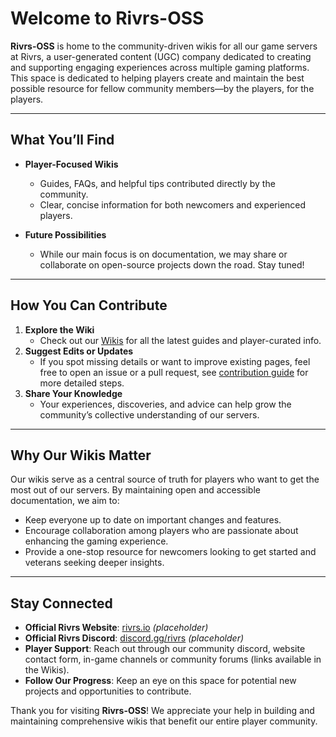 # Welcome to Rivrs-OSS

**Rivrs-OSS** is home to the community-driven wikis for all our game servers at Rivrs, a user-generated content (UGC) company dedicated to creating and supporting engaging experiences across multiple gaming platforms. This space is dedicated to helping players create and maintain the best possible resource for fellow community members—by the players, for the players.

---

## What You’ll Find

- **Player-Focused Wikis**  
  - Guides, FAQs, and helpful tips contributed directly by the community.  
  - Clear, concise information for both newcomers and experienced players.

- **Future Possibilities**  
  - While our main focus is on documentation, we may share or collaborate on open-source projects down the road. Stay tuned!

---

## How You Can Contribute

1. **Explore the Wiki**  
   - Check out our [Wikis](https://github.com/Rivrs-OSS/) for all the latest guides and player-curated info.
2. **Suggest Edits or Updates**  
   - If you spot missing details or want to improve existing pages, feel free to open an issue or a pull request, see [contribution guide](https://wiki.pokelegends.fr/informations-importantes/contributing) for more detailed steps.
3. **Share Your Knowledge**  
   - Your experiences, discoveries, and advice can help grow the community’s collective understanding of our servers.

---

## Why Our Wikis Matter

Our wikis serve as a central source of truth for players who want to get the most out of our servers. By maintaining open and accessible documentation, we aim to:

- Keep everyone up to date on important changes and features.  
- Encourage collaboration among players who are passionate about enhancing the gaming experience.  
- Provide a one-stop resource for newcomers looking to get started and veterans seeking deeper insights.

---

## Stay Connected

- **Official Rivrs Website**: [rivrs.io](https://rivrs.io) *(placeholder)*  
- **Official Rivrs Discord**: [discord.gg/rivrs](https://discord.gg/xxcN2YzNcq) *(placeholder)*  
- **Player Support**: Reach out through our community discord, website contact form, in-game channels or community forums (links available in the Wikis).  
- **Follow Our Progress**: Keep an eye on this space for potential new projects and opportunities to contribute.

Thank you for visiting **Rivrs-OSS**! We appreciate your help in building and maintaining comprehensive wikis that benefit our entire player community.

